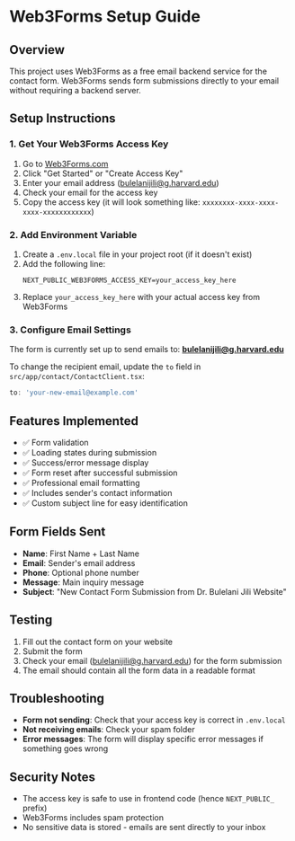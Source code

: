 # Web3Forms Setup Guide

## Overview
This project uses Web3Forms as a free email backend service for the contact form. Web3Forms sends form submissions directly to your email without requiring a backend server.

## Setup Instructions

### 1. Get Your Web3Forms Access Key

1. Go to [Web3Forms.com](https://web3forms.com)
2. Click "Get Started" or "Create Access Key"
3. Enter your email address (bulelanijili@g.harvard.edu)
4. Check your email for the access key
5. Copy the access key (it will look something like: `xxxxxxxx-xxxx-xxxx-xxxx-xxxxxxxxxxxx`)

### 2. Add Environment Variable

1. Create a `.env.local` file in your project root (if it doesn't exist)
2. Add the following line:
   ```
   NEXT_PUBLIC_WEB3FORMS_ACCESS_KEY=your_access_key_here
   ```
3. Replace `your_access_key_here` with your actual access key from Web3Forms

### 3. Configure Email Settings

The form is currently set up to send emails to: **bulelanijili@g.harvard.edu**

To change the recipient email, update the `to` field in `src/app/contact/ContactClient.tsx`:
```typescript
to: 'your-new-email@example.com'
```

## Features Implemented

- ✅ Form validation
- ✅ Loading states during submission
- ✅ Success/error message display
- ✅ Form reset after successful submission
- ✅ Professional email formatting
- ✅ Includes sender's contact information
- ✅ Custom subject line for easy identification

## Form Fields Sent

- **Name**: First Name + Last Name
- **Email**: Sender's email address
- **Phone**: Optional phone number
- **Message**: Main inquiry message
- **Subject**: "New Contact Form Submission from Dr. Bulelani Jili Website"

## Testing

1. Fill out the contact form on your website
2. Submit the form
3. Check your email (bulelanijili@g.harvard.edu) for the form submission
4. The email should contain all the form data in a readable format

## Troubleshooting

- **Form not sending**: Check that your access key is correct in `.env.local`
- **Not receiving emails**: Check your spam folder
- **Error messages**: The form will display specific error messages if something goes wrong

## Security Notes

- The access key is safe to use in frontend code (hence `NEXT_PUBLIC_` prefix)
- Web3Forms includes spam protection
- No sensitive data is stored - emails are sent directly to your inbox 